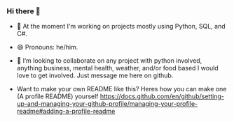 ### Hi there 👋

<!--
**scttohara/scttohara** is a ✨ _special_ ✨ repository because its `README.md` (this file) appears on your GitHub profile.

Here are some ideas to get you started:

- 🔭 I’m currently working on ...
- 🌱 I’m currently learning how to ...
- 👯 I’m looking to collaborate on ...
- 🤔 I’m looking for help with ...
- 💬 Ask me about ...
- 📫 How to reach me: ...
- 😄 Pronouns: ...
- ⚡ Fun fact: ...
-->


- 🌱 At the moment I'm working on projects mostly using Python, SQL, and C#.

- 😄 Pronouns: he/him.

- 👯 I’m looking to collaborate on any project with python involved, anything business, mental health, weather, and/or food based I would love to get involved. Just message me here on github.

- Want to make your own README like this? Heres how you can make one (A profile README) yourself https://docs.github.com/en/github/setting-up-and-managing-your-github-profile/managing-your-profile-readme#adding-a-profile-readme
